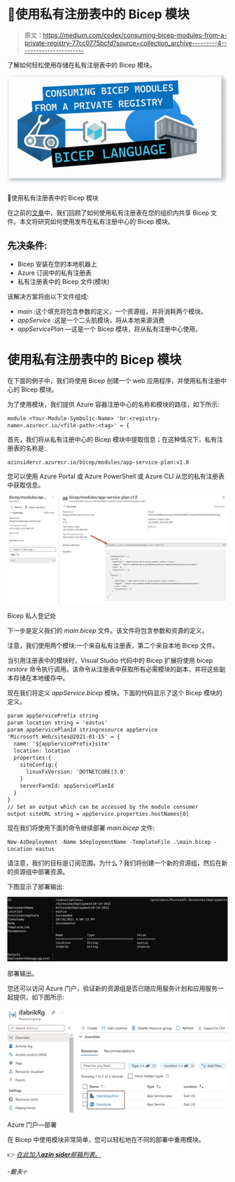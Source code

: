 # 💪使用私有注册表中的 Bicep 模块

> 原文：<https://medium.com/codex/consuming-bicep-modules-from-a-private-registry-77cc0775bcfd?source=collection_archive---------4----------------------->

了解如何轻松使用存储在私有注册表中的 Bicep 模块。

![](img/0090bc122d207ae102386f2ca3d4a8bb.png)

💪使用私有注册表中的 Bicep 模块

在之前的[文章](/codex/sharing-bicep-files-within-your-organization-using-a-private-registry-439294593a9b?source=friends_link&sk=25c2cba024b53fcd91afb95c2d1ebda8)中，我们回顾了如何使用私有注册表在您的组织内共享 Bicep 文件。本文将研究如何使用发布在私有注册中心的 Bicep 模块。

## 先决条件:

*   Bicep 安装在您的本地机器上
*   Azure 订阅中的私有注册表
*   私有注册表中的 Bicep 文件(模块)

该解决方案将由以下文件组成:

*   *main* :这个填充将包含参数的定义，一个资源组，并将消耗两个模块。
*   *appService* :这是一个二头肌模块，将从本地来源消费
*   *appServicePlan* —这是一个 Bicep 模块，将从私有注册中心使用。

# 使用私有注册表中的 Bicep 模块

在下面的例子中，我们将使用 Bicep 创建一个 web 应用程序，并使用私有注册中心的 Bicep 模块。

为了使用模块，我们提供 Azure 容器注册中心的名称和模块的路径，如下所示:

```
module <Your-Module-Symbolic-Name> 'br:<registry-name>.azurecr.io/<file-path>:<tag>' = {
```

首先，我们将从私有注册中心的 Bicep 模块中提取信息；在这种情况下，私有注册表的名称是:

```
azinsidercr.azurecr.io/bicep/modules/app-service-plan:v1.0
```

您可以使用 Azure Portal 或 Azure PowerShell 或 Azure CLI 从您的私有注册表中获取信息。

![](img/4e629b393976eb9a2423938c516e95fa.png)

Bicep 私人登记处

下一步是定义我们的 *main.bicep* 文件。该文件将包含参数和资源的定义。

注意，我们使用两个模块:一个来自私有注册表，第二个来自本地 Bicep 文件。

当引用注册表中的模块时，Visual Studio 代码中的 Bicep 扩展将使用 bicep *restore* 命令执行调用。该命令从注册表中获取所有必需模块的副本，并将这些副本存储在本地缓存中。

现在我们将定义 *appService.bicep* 模块。下面的代码显示了这个 Bicep 模块的定义。

```
param appServicePrefix string
param location string = 'eastus'
param appServicePlanId stringresource appService 'Microsoft.Web/sites@2021-01-15' = {
  name: '${appServicePrefix}site'
  location: location
  properties:{
    siteConfig:{
      linuxFxVersion: 'DOTNETCORE|3.0'
    }
    serverFarmId: appServicePlanId
  }
}
// Set an output which can be accessed by the module consumer
output siteURL string = appService.properties.hostNames[0]
```

现在我们将使用下面的命令继续部署 *main.bicep* 文件:

```
New-AzDeployment -Name $deploymentName -TemplateFile .\main.bicep -Location eastus
```

请注意，我们的目标是订阅范围。为什么？我们将创建一个新的资源组，然后在新的资源组中部署资源。

下图显示了部署输出:

![](img/dcf6b638281fd38d9e87a533da5f20d3.png)

部署输出。

您还可以访问 Azure 门户，验证新的资源组是否已随应用服务计划和应用服务一起提供，如下图所示:

![](img/ea966b55edac12d0fe3a7bda06134966.png)

Azure 门户—部署

在 Bicep 中使用模块非常简单，您可以轻松地在不同的部署中重用模块。

👉 [*在此加入****azin sider****邮箱列表。*](http://eepurl.com/gKmLdf)

*-戴夫·r·*